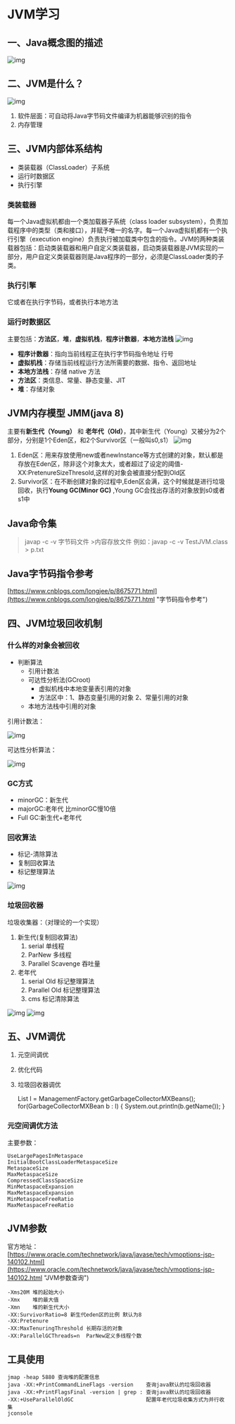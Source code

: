 # JVM学习 #
## 一、Java概念图的描述 ##
![img](java-eng.jpg)

## 二、JVM是什么？ ##
![img](JVM-gn.jpg)

1. 软件层面：可自动将Java字节码文件编译为机器能够识别的指令
2. 内存管理

## 三、JVM内部体系结构 ##
- 类装载器（ClassLoader）子系统
- 运行时数据区
- 执行引擎

### 类装载器 ###
每一个Java虚拟机都由一个类加载器子系统（class loader subsystem），负责加载程序中的类型（类和接口），并赋予唯一的名字。每一个Java虚拟机都有一个执行引擎（execution engine）负责执行被加载类中包含的指令。JVM的两种类装载器包括：启动类装载器和用户自定义类装载器，启动类装载器是JVM实现的一部分，用户自定义类装载器则是Java程序的一部分，必须是ClassLoader类的子类。

### 执行引擎 ###
它或者在执行字节码，或者执行本地方法

### 运行时数据区 ###
主要包括：**方法区**，**堆**，**虚拟机栈**，**程序计数器**，**本地方法栈**
![img](JVM-runTimeData.jpg)

-  **程序计数器**：指向当前线程正在执行字节码指令地址 行号
-  **虚拟机栈**：存储当前线程运行方法所需要的数据、指令、返回地址
-  **本地方法栈**：存储 native 方法
-  **方法区**：类信息、常量、静态变量、JIT
-  **堆**：存储对象

## JVM内存模型 JMM(java 8) ##
主要有**新生代（Young）** 和 **老年代（Old）**，其中新生代（Young）又被分为2个部分，分别是1个Eden区，和2个Survivor区（一般叫s0,s1）
![img](JMM_java8.jpg)

1. Eden区：用来存放使用new或者newInstance等方式创建的对象，默认都是存放在Eden区，除非这个对象太大，或者超过了设定的阈值-XX:PretenureSizeThresold,这样的对象会被直接分配到Old区
2. Survivor区：在不断创建对象的过程中,Eden区会满，这个时候就是进行垃圾回收，执行**Young GC(Minor GC)** ,Young GC会找出存活的对象放到s0或者s1中

## Java命令集 ##
> javap -c -v 字节码文件 >内容存放文件 例如：javap -c -v TestJVM.class > p.txt

## Java字节码指令参考 ##
[https://www.cnblogs.com/longjee/p/8675771.html](https://www.cnblogs.com/longjee/p/8675771.html "字节码指令参考")

## 四、JVM垃圾回收机制 ##
### 什么样的对象会被回收 ###
- 判断算法
	- 引用计数法
	- 可达性分析法(GCroot)
		- 虚拟机栈中本地变量表引用的对象
		- 方法区中：1、静态变量引用的对象 2、常量引用的对象
	- 本地方法栈中引用的对象

引用计数法：


![img](yyjs_95.jpg)


可达性分析算法：

![img](kdx.jpg)

### GC方式 ###
- minorGC：新生代
- majorGC:老年代 比minorGC慢10倍
- Full GC:新生代+老年代

### 回收算法 ###
- 标记-清除算法
- 复制回收算法
- 标记整理算法

![img](suanfa.jpg)

### 垃圾回收器 ###
垃圾收集器：（对理论的一个实现）

1. 新生代(复制回收算法)
	1. serial	单线程
	2. ParNew	多线程
	3. Parallel Scavenge	吞吐量
2. 老年代
	1. serial Old	标记整理算法
	2. Parallel Old 标记整理算法
	3. cms			标记清除算法

![img](lajihuishouqi.jpg)
![img](lasjgroup.jpg)

 
## 五、JVM调优 ##

1. 元空间调优
2. 优化代码
3. 垃圾回收器调优
    
    List<GarbageCollectorMXBean> l = ManagementFactory.getGarbageCollectorMXBeans();
    for(GarbageCollectorMXBean b : l) {
    	System.out.println(b.getName());
    }
    
### 元空间调优方法 ###
主要参数：

    UseLargePagesInMetaspace
    InitialBootClassLoaderMetaspaceSize
    MetaspaceSize
    MaxMetaspaceSize
    CompressedClassSpaceSize
    MinMetaspaceExpansion
    MaxMetaspaceExpansion
    MinMetaspaceFreeRatio
    MaxMetaspaceFreeRatio

## JVM参数 ##
官方地址：[https://www.oracle.com/technetwork/java/javase/tech/vmoptions-jsp-140102.html](https://www.oracle.com/technetwork/java/javase/tech/vmoptions-jsp-140102.html "JVM参数查询")

    -Xms20M 堆的起始大小
    -Xmx	堆的最大值
    -Xmn	堆的新生代大小
	-XX:SurvivorRatio=8 新生代eden区的比例 默认为8
	-XX:Pretenure 
	-XX:MaxTenuringThreshold 长期存活的对象
	-XX:ParallelGCThreads=n  ParNew定义多线程个数

## 工具使用 ##
    jmap -heap 5880 查询堆的配置信息
	java -XX:+PrintCommandLineFlags -version 	查询java默认的垃圾回收器
	java -XX:+PrintFlagsFinal -version | grep : 查询java默认的垃圾回收器
 	-XX:+UseParallelOldGC					    配置年老代垃圾收集方式为并行收集 
	jconsole 